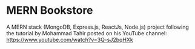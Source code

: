 # MERN Bookstore

A MERN stack (MongoDB, Express.js, ReactJs, Node.js) project following the tutorial by Mohammad Tahir posted on his YouTube channel: https://www.youtube.com/watch?v=3Q-sJ2bqHXk
